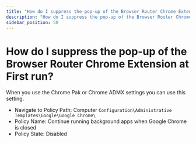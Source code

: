 ```yaml
---
title: "How do I suppress the pop-up of the Browser Router Chrome Extension at First run?"
description: "How do I suppress the pop-up of the Browser Router Chrome Extension at First run?"
sidebar_position: 50
---
```


# How do I suppress the pop-up of the Browser Router Chrome Extension at First run?

When you use the Chrome Pak or Chrome ADMX settings you can use this setting.

- Navigate to Policy Path: Computer `Configuration\Administrative Templates\Google\Google Chrome\`
- Policy Name: Continue running background apps when Google Chrome is closed
- Policy State: Disabled
